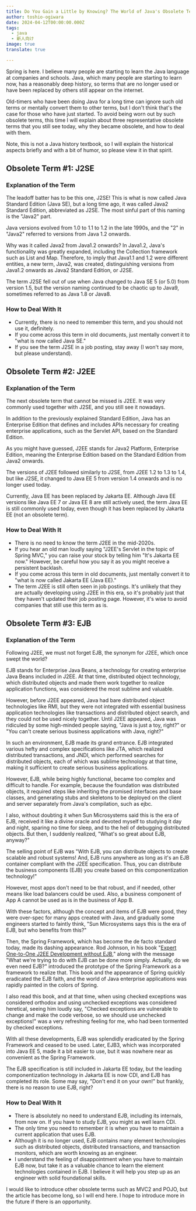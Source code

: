 ```yaml
---
title: Do You Gain a Little by Knowing? The World of Java's Obsolete Terms
author: toshio-ogiwara
date: 2024-04-12T00:00:00.000Z
tags:
  - java
  - 新人向け
image: true
translate: true

---
```





Spring is here. I believe many people are starting to learn the Java language at companies and schools. Java, which many people are starting to learn now, has a reasonably deep history, so terms that are no longer used or have been replaced by others still appear on the internet.

Old-timers who have been doing Java for a long time can ignore such old terms or mentally convert them to other terms, but I don't think that's the case for those who have just started. To avoid being worn out by such obsolete terms, this time I will explain about three representative obsolete terms that you still see today, why they became obsolete, and how to deal with them.

Note, this is not a Java history textbook, so I will explain the historical aspects briefly and with a bit of humor, so please view it in that spirit.

## Obsolete Term #1: J2SE
### Explanation of the Term
The leadoff batter has to be this one, J2SE! This is what is now called Java Standard Edition (Java SE), but a long time ago, it was called Java2 Standard Edition, abbreviated as J2SE. The most sinful part of this naming is the "Java2" part.

Java versions evolved from 1.0 to 1.1 to 1.2 in the late 1990s, and the "2" in "Java2" referred to versions from Java 1.2 onwards.

Why was it called Java2 from Java1.2 onwards? In Java1.2, Java's functionality was greatly expanded, including the Collection framework such as List and Map. Therefore, to imply that Java1.1 and 1.2 were different entities, a new term, Java2, was created, distinguishing versions from Java1.2 onwards as Java2 Standard Edition, or J2SE.

The term J2SE fell out of use when Java changed to Java SE 5 (or 5.0) from version 1.5, but the version naming continued to be chaotic up to Java9, sometimes referred to as Java 1.8 or Java8.

### How to Deal With It
- Currently, there is no need to remember this term, and you should not use it, definitely.
- If you come across this term in old documents, just mentally convert it to "what is now called Java SE."
- If you see the term J2SE in a job posting, stay away (I won't say more, but please understand).

## Obsolete Term #2: J2EE
### Explanation of the Term
The next obsolete term that cannot be missed is J2EE. It was very commonly used together with J2SE, and you still see it nowadays.

In addition to the previously explained Standard Edition, Java has an Enterprise Edition that defines and includes APIs necessary for creating enterprise applications, such as the Servlet API, based on the Standard Edition.

As you might have guessed, J2EE stands for Java2 Platform, Enterprise Edition, meaning the Enterprise Edition based on the Standard Edition from Java2 onwards.

The versions of J2EE followed similarly to J2SE, from J2EE 1.2 to 1.3 to 1.4, but like J2SE, it changed to Java EE 5 from version 1.4 onwards and is no longer used today.

Currently, Java EE has been replaced by Jakarta EE. Although Java EE versions like Java EE 7 or Java EE 8 are still actively used, the term Java EE is still commonly used today, even though it has been replaced by Jakarta EE (not an obsolete term).

### How to Deal With It
- There is no need to know the term J2EE in the mid-2020s.
- If you hear an old man loudly saying "J2EE's Servlet in the topic of Spring MVC," you can raise your stock by telling him "It's Jakarta EE now." However, be careful how you say it as you might receive a persistent backlash.
- If you come across this term in old documents, just mentally convert it to "what is now called Jakarta EE (Java EE)."
- The term J2EE is still often seen in job postings. It's unlikely that they are actually developing using J2EE in this era, so it's probably just that they haven't updated their job posting page. However, it's wise to avoid companies that still use this term as is.

## Obsolete Term #3: EJB
### Explanation of the Term
Following J2EE, we must not forget EJB, the synonym for J2EE, which once swept the world?

EJB stands for Enterprise Java Beans, a technology for creating enterprise Java Beans included in J2EE. At that time, distributed object technology, which distributed objects and made them work together to realize application functions, was considered the most sublime and valuable.

However, before J2EE appeared, Java had bare distributed object technologies like RMI, but they were not integrated with essential business application technologies like transactions and distributed object search, and they could not be used nicely together. Until J2EE appeared, Java was ridiculed by some high-minded people saying, "Java is just a toy, right?" or "You can't create serious business applications with Java, right?"

In such an environment, EJB made its grand entrance. EJB integrated various hefty and complex specifications like JTA, which realized distributed transactions, and JNDI, which performed searches for distributed objects, each of which was sublime technology at that time, making it sufficient to create serious business applications.

However, EJB, while being highly functional, became too complex and difficult to handle. For example, because the foundation was distributed objects, it required steps like inheriting the promised interfaces and base classes, and generating stubs and skeletons to be deployed on the client and server separately from Java's compilation, such as ejbc.

I also, without doubting it when Sun Microsystems said this is the era of EJB, received it like a divine oracle and devoted myself to studying it day and night, sparing no time for sleep, and to the hell of debugging distributed objects. But then, I suddenly realized, "What's so great about EJB, anyway?"

The selling point of EJB was "With EJB, you can distribute objects to create scalable and robust systems! And, EJB runs anywhere as long as it's an EJB container compliant with the J2EE specification. Thus, you can distribute the business components (EJB) you create based on this componentization technology!"

However, most apps don't need to be that robust, and if needed, other means like load balancers could be used. Also, a business component of App A cannot be used as is in the business of App B.

With these factors, although the concept and items of EJB were good, they were over-spec for many apps created with Java, and gradually some engineers started to faintly think, "Sun Microsystems says this is the era of EJB, but who benefits from this?"

Then, the Spring Framework, which has become the de facto standard today, made its dashing appearance. Rod Johnson, in his book "[Expert One-to-One J2EE Development without EJB](https://www.amazon.co.jp/exec/obidos/ASIN/0764558315/ryoasai-22/)," along with the message "What we're trying to do with EJB can be done more simply. Actually, do we even need EJB?" introduced the prototype of the Spring Framework as a framework to realize that. This book and the appearance of Spring quickly eradicated the EJB faith, and the world of Java enterprise applications was rapidly painted in the colors of Spring.

I also read this book, and at that time, when using checked exceptions was considered orthodox and using unchecked exceptions was considered heretical, seeing him loudly say, "Checked exceptions are vulnerable to change and make the code verbose, so we should use unchecked exceptions!" was a very refreshing feeling for me, who had been tormented by checked exceptions.

With all these developments, EJB was splendidly eradicated by the Spring Framework and ceased to be used. Later, EJB3, which was incorporated into Java EE 5, made it a bit easier to use, but it was nowhere near as convenient as the Spring Framework.

The EJB specification is still included in Jakarta EE today, but the leading componentization technology in Jakarta EE is now CDI, and EJB has completed its role. Some may say, "Don't end it on your own!" but frankly, there is no reason to use EJB, right?

### How to Deal With It
- There is absolutely no need to understand EJB, including its internals, from now on. If you have to study EJB, you might as well learn CDI.
- The only time you need to remember it is when you have to maintain a current application that uses EJB.
- Although it is no longer used, EJB contains many element technologies such as distributed objects, distributed transactions, and transaction monitors, which are worth knowing as an engineer.
- I understand the feeling of disappointment when you have to maintain EJB now, but take it as a valuable chance to learn the element technologies contained in EJB. I believe it will help you step up as an engineer with solid foundational skills.

I would like to introduce other obsolete terms such as MVC2 and POJO, but the article has become long, so I will end here. I hope to introduce more in the future if there is an opportunity.
